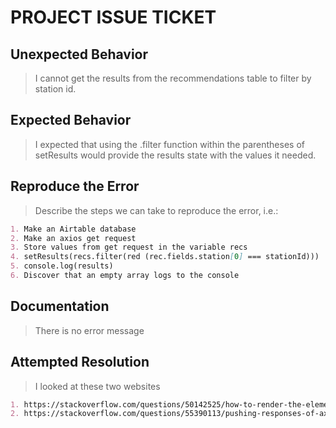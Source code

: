 # PROJECT ISSUE TICKET

## Unexpected Behavior

> I cannot get the results from the recommendations table to filter by station id.

## Expected Behavior

> I expected that using the .filter function within the parentheses of setResults would provide the results state with the values it needed. 

## Reproduce the Error

> Describe the steps we can take to reproduce the error, i.e.:

```md
1. Make an Airtable database 
2. Make an axios get request
3. Store values from get request in the variable recs
4. setResults(recs.filter(red (rec.fields.station[0] === stationId)))
5. console.log(results)
6. Discover that an empty array logs to the console
```

## Documentation

> There is no error message

## Attempted Resolution

> I looked at these two websites

```md
1. https://stackoverflow.com/questions/50142525/how-to-render-the-elements-before-to-filter-elements-with-reactjs
2. https://stackoverflow.com/questions/55390113/pushing-responses-of-axios-request-into-array
```